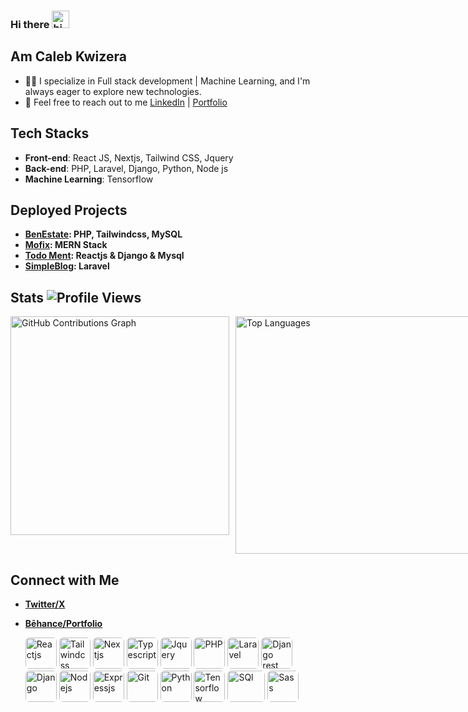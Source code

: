 ### Hi there <img src="https://user-images.githubusercontent.com/1303154/88677602-1635ba80-d120-11ea-84d8-d263ba5fc3c0.gif" width="28px" alt="hi">
## Am Caleb Kwizera
- 👨‍💻 I specialize in Full stack development | Machine Learning, and I'm always eager to explore new technologies.
- 💬 Feel free to reach out to me [LinkedIn](https://www.linkedin.com/in/kwizera-caleb-391716292/) | [Portfolio](https://calebkwizera.vercel.app/)

## Tech Stacks
- **Front-end**: React JS, Nextjs, Tailwind CSS, Jquery
- **Back-end**: PHP, Laravel, Django, Python, Node js
- **Machine Learning**: Tensorflow
  
## Deployed Projects
- **[BenEstate](http://benestate.infinityfreeapp.com): PHP, Tailwindcss, MySQL**
- **[Mofix](mofix.vercel.app): MERN Stack**
- **[Todo Ment](https://todoment.vercel.app): Reactjs & Django & Mysql**
- **[SimpleBlog](https://designui.infinityfreeapp.com): Laravel**

## Stats ![Profile Views](https://komarev.com/ghpvc/?username=KWIZERA-CALEB&color=blue&style=flat-square)
<div style="display: flex; gap: 10px;">
  <img src="https://github-readme-stats.vercel.app/api?username=KWIZERA-CALEB&show_icons=true&count_private=true&include_all_commits=true&theme=radical" style="width: 350px;" alt="GitHub Contributions Graph">
  <img src="https://github-readme-stats.vercel.app/api/top-langs/?username=KWIZERA-CALEB&layout=compact&theme=radical&card_width=445" style="width: 380px;" alt="Top Languages">
</div>

## Connect with Me
- **[Twitter/X](https://twitter.com/KwizeraCaleb)**
- **[Bēhance/Portfolio](https://www.behance.net/kwizeracaleb)**

   <img src="https://calebkwizera.vercel.app/images/react.png" alt="Reactjs" style="border-radius: 6px;" width="50" height="50"> <img src="https://calebkwizera.vercel.app/images/tailwind.svg" alt="Tailwindcss" style="border-radius: 6px;" width="50" height="50"> <img src="https://calebkwizera.vercel.app/images/next.png" style="border-radius: 6px;"  alt="Nextjs" width="50" height="50"> <img src="https://calebkwizera.vercel.app/images/ts.svg" style="border-radius: 6px;" alt="Typescript" width="50" height="50"> <img src="https://calebkwizera.vercel.app/images/jquery.png" style="border-radius: 6px;" alt="Jquery" width="50" height="50"> <img src="https://calebkwizera.vercel.app/images/php.svg" style="border-radius: 6px;" alt="PHP" width="50" height="50"> <img src="https://calebkwizera.vercel.app/images/laravel.png" style="border-radius: 6px;" alt="Laravel" width="50" height="50"> <img src="https://calebkwizera.vercel.app/images/rest-framework.png" style="border-radius: 6px;" alt="Django rest framework" width="50" height="50"> <img src="https://calebkwizera.vercel.app/images/django.png" style="border-radius: 6px;" alt="Django" width="50" height="50"> <img src="https://calebkwizera.vercel.app/images/node.svg" style="border-radius: 6px;" alt="Nodejs" width="50" height="50"> <img src="https://calebkwizera.vercel.app/images/express.png" style="border-radius: 6px;" alt="Expressjs" width="50" height="50"> <img src="https://calebkwizera.vercel.app/images/git.svg" style="border-radius: 6px;" alt="Git" width="50" height="50"> <img src="https://upload.wikimedia.org/wikipedia/commons/thumb/c/c3/Python-logo-notext.svg/800px-Python-logo-notext.svg.png" style="border-radius: 6px;" alt="Python" width="50" height="50"> <img src="https://pbs.twimg.com/profile_images/1103339571977248768/FtFnqC38_400x400.png" style="border-radius: 6px;" alt="Tensorflow" width="50" height="50"> <img src="https://i0.wp.com/learn.onemonth.com/wp-content/uploads/2019/07/image2-1.png?w=600&ssl=1" style="border-radius: 6px;" alt="SQl" width="60" height="50"> <img src="https://w7.pngwing.com/pngs/425/902/png-transparent-sass-style-sheet-language-cascading-style-sheets-logo-sass-purple-violet-text-thumbnail.png" style="border-radius: 6px;" alt="Sass" width="50" height="50"> 




  
 

